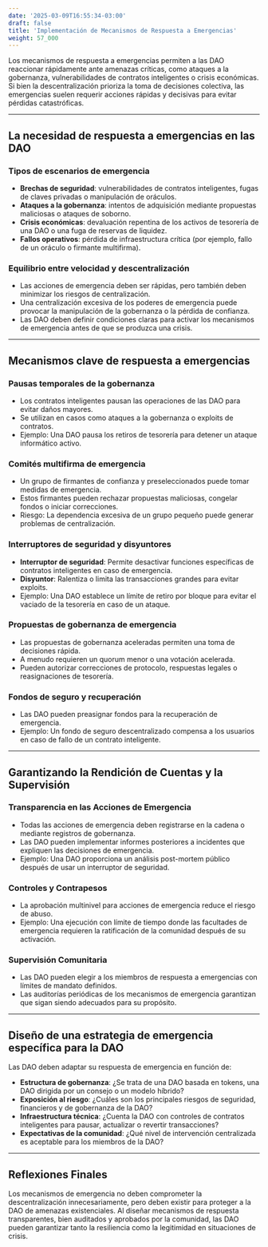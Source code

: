 ```yaml
---
date: '2025-03-09T16:55:34-03:00'
draft: false
title: 'Implementación de Mecanismos de Respuesta a Emergencias'
weight: 57_000
---
```


Los mecanismos de respuesta a emergencias permiten a las DAO reaccionar rápidamente ante amenazas críticas, como ataques a la gobernanza, vulnerabilidades de contratos inteligentes o crisis económicas. Si bien la descentralización prioriza la toma de decisiones colectiva, las emergencias suelen requerir acciones rápidas y decisivas para evitar pérdidas catastróficas.

---

## **La necesidad de respuesta a emergencias en las DAO**

### **Tipos de escenarios de emergencia**

- **Brechas de seguridad**: vulnerabilidades de contratos inteligentes, fugas de claves privadas o manipulación de oráculos.
- **Ataques a la gobernanza**: intentos de adquisición mediante propuestas maliciosas o ataques de soborno.
- **Crisis económicas**: devaluación repentina de los activos de tesorería de una DAO o una fuga de reservas de liquidez.
- **Fallos operativos**: pérdida de infraestructura crítica (por ejemplo, fallo de un oráculo o firmante multifirma).

### **Equilibrio entre velocidad y descentralización**

- Las acciones de emergencia deben ser rápidas, pero también deben minimizar los riesgos de centralización.
- Una centralización excesiva de los poderes de emergencia puede provocar la manipulación de la gobernanza o la pérdida de confianza.
- Las DAO deben definir condiciones claras para activar los mecanismos de emergencia antes de que se produzca una crisis.

---

## **Mecanismos clave de respuesta a emergencias**

### **Pausas temporales de la gobernanza**
- Los contratos inteligentes pausan las operaciones de las DAO para evitar daños mayores.
- Se utilizan en casos como ataques a la gobernanza o exploits de contratos.
- Ejemplo: Una DAO pausa los retiros de tesorería para detener un ataque informático activo.

### **Comités multifirma de emergencia**
- Un grupo de firmantes de confianza y preseleccionados puede tomar medidas de emergencia.
- Estos firmantes pueden rechazar propuestas maliciosas, congelar fondos o iniciar correcciones.
- Riesgo: La dependencia excesiva de un grupo pequeño puede generar problemas de centralización.

### **Interruptores de seguridad y disyuntores**
- **Interruptor de seguridad**: Permite desactivar funciones específicas de contratos inteligentes en caso de emergencia.
- **Disyuntor**: Ralentiza o limita las transacciones grandes para evitar exploits.
- Ejemplo: Una DAO establece un límite de retiro por bloque para evitar el vaciado de la tesorería en caso de un ataque.

### **Propuestas de gobernanza de emergencia**
- Las propuestas de gobernanza aceleradas permiten una toma de decisiones rápida.
- A menudo requieren un quorum menor o una votación acelerada.
- Pueden autorizar correcciones de protocolo, respuestas legales o reasignaciones de tesorería.

### **Fondos de seguro y recuperación**
- Las DAO pueden preasignar fondos para la recuperación de emergencia.
- Ejemplo: Un fondo de seguro descentralizado compensa a los usuarios en caso de fallo de un contrato inteligente.

---

## **Garantizando la Rendición de Cuentas y la Supervisión**

### **Transparencia en las Acciones de Emergencia**
- Todas las acciones de emergencia deben registrarse en la cadena o mediante registros de gobernanza.
- Las DAO pueden implementar informes posteriores a incidentes que expliquen las decisiones de emergencia.
- Ejemplo: Una DAO proporciona un análisis post-mortem público después de usar un interruptor de seguridad.

### **Controles y Contrapesos**
- La aprobación multinivel para acciones de emergencia reduce el riesgo de abuso.
- Ejemplo: Una ejecución con límite de tiempo donde las facultades de emergencia requieren la ratificación de la comunidad después de su activación.

### **Supervisión Comunitaria**
- Las DAO pueden elegir a los miembros de respuesta a emergencias con límites de mandato definidos.
- Las auditorías periódicas de los mecanismos de emergencia garantizan que sigan siendo adecuados para su propósito.

---

## **Diseño de una estrategia de emergencia específica para la DAO**

Las DAO deben adaptar su respuesta de emergencia en función de:

- **Estructura de gobernanza**: ¿Se trata de una DAO basada en tokens, una DAO dirigida por un consejo o un modelo híbrido?
- **Exposición al riesgo**: ¿Cuáles son los principales riesgos de seguridad, financieros y de gobernanza de la DAO?
- **Infraestructura técnica**: ¿Cuenta la DAO con controles de contratos inteligentes para pausar, actualizar o revertir transacciones?
- **Expectativas de la comunidad**: ¿Qué nivel de intervención centralizada es aceptable para los miembros de la DAO?

- ---

## **Reflexiones Finales**

Los mecanismos de emergencia no deben comprometer la descentralización innecesariamente, pero deben existir para proteger a la DAO de amenazas existenciales. Al diseñar mecanismos de respuesta transparentes, bien auditados y aprobados por la comunidad, las DAO pueden garantizar tanto la resiliencia como la legitimidad en situaciones de crisis.